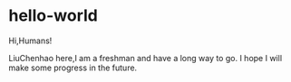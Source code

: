 # hello-world

Hi,Humans!

LiuChenhao here,I am a freshman and have a long way to go.
I hope I will make some progress in the future.
